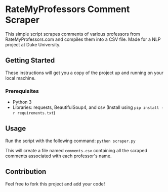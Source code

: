 # RateMyProfessors Comment Scraper

This simple script scrapes comments of various professors from RateMyProfessors.com and compiles them into a CSV file. Made for a NLP project at Duke University.

## Getting Started

These instructions will get you a copy of the project up and running on your local machine.

### Prerequisites

- Python 3
- Libraries: requests, BeautifulSoup4, and csv (Install using `pip install -r requirements.txt`)

## Usage
Run the script with the following command: `python scraper.py`

This will create a file named `comments.csv` containing all the scraped comments associated with each professor's name.

## Contribution

Feel free to fork this project and add your code!